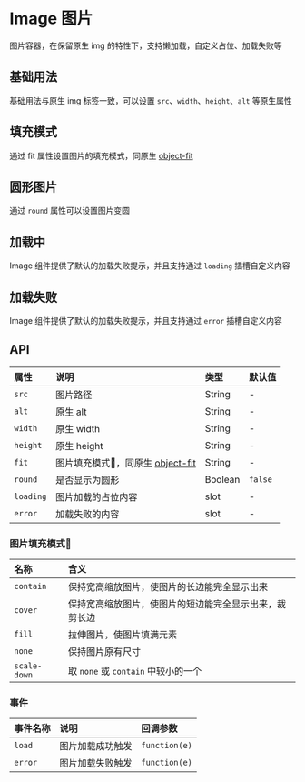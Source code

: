 # Image 图片

图片容器，在保留原生 img 的特性下，支持懒加载，自定义占位、加载失败等

## 基础用法

基础用法与原生 img 标签一致，可以设置 `src`、`width`、`height`、`alt` 等原生属性

<Common-Democode>
  <image-demo1 />
  <highlight-code slot="codeText" lang="vue">
    <template>
      <div class="demo-image">
        <a-image
          src="https://coolfe.fun/ActionVue/logo.png"
          width="140"
          height="100"
        />
      </div>
    </template>
  </highlight-code>
</Common-Democode>

## 填充模式

通过 fit 属性设置图片的填充模式，同原生 [object-fit](https://developer.mozilla.org/en-US/docs/Web/CSS/object-fit)

<Common-Democode>
  <image-demo2 />
  <highlight-code slot="codeText" lang="vue">

  </highlight-code>
</Common-Democode>

## 圆形图片

通过 `round` 属性可以设置图片变圆

<Common-Democode>
  <image-demo3 />
  <highlight-code slot="codeText" lang="vue">

  </highlight-code>
</Common-Democode>


## 加载中

Image 组件提供了默认的加载失败提示，并且支持通过 `loading` 插槽自定义内容

<Common-Democode>
  <image-demo4 />
  <highlight-code slot="codeText" lang="vue">

  </highlight-code>
</Common-Democode>

## 加载失败

Image 组件提供了默认的加载失败提示，并且支持通过 `error` 插槽自定义内容

<Common-Democode>
  <image-demo5 />
  <highlight-code slot="codeText" lang="vue">
    <template>
      <div class="demo-image">
        <a-image src="https://error.png" />
        <a-image src="https://error.png">
          <template slot="error">
            自定义加载失败
          </template>
        </a-image>
      </div>
    </template>
  </highlight-code>
</Common-Democode>


## API

属性 |	说明	| 类型 |	默认值
:--- | :--- | :--- | :---
`src` | 图片路径 | String | - 
`alt` | 原生 alt | String | -
`width` | 原生 width | String | -
`height` | 原生 height | String | -
`fit` | 图片填充模式，同原生 [object-fit](https://developer.mozilla.org/en-US/) | String | -
`round` | 是否显示为圆形 | Boolean | `false`
`loading` | 图片加载的占位内容 | slot | -
`error` | 加载失败的内容 | slot | -

### 图片填充模式

名称 | 含义
:--- | :---
`contain` | 保持宽高缩放图片，使图片的长边能完全显示出来
`cover` | 保持宽高缩放图片，使图片的短边能完全显示出来，裁剪长边
`fill` | 拉伸图片，使图片填满元素
`none` | 保持图片原有尺寸
`scale-down` | 取 `none` 或 `contain` 中较小的一个

### 事件

事件名称 | 说明 | 回调参数
:--- | :--- | :---
`load` | 图片加载成功触发 | `function(e)`
`error` | 图片加载失败触发 | `function(e)`
